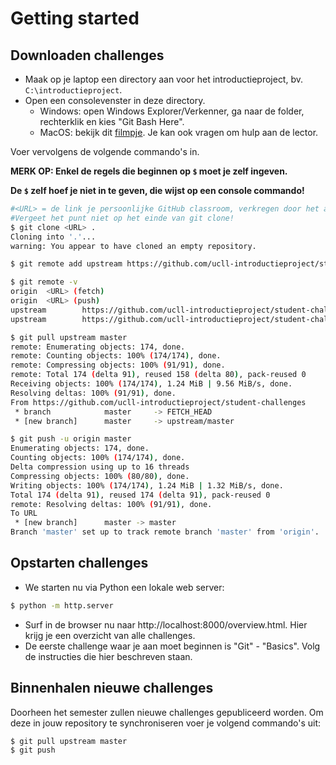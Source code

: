 # Getting started

## Downloaden challenges

- Maak op je laptop een directory aan voor het introductieproject, bv. `C:\introductieproject`.
- Open een consolevenster in deze directory.
  - Windows: open Windows Explorer/Verkenner, ga naar de folder, rechterklik en kies "Git Bash Here".
  - MacOS: bekijk dit [filmpje](https://www.youtube.com/watch?v=xsCCgITrrWI). Je kan ook vragen om hulp aan de lector.

Voer vervolgens de volgende commando's in.

**MERK OP: Enkel de regels die beginnen op `$` moet je zelf ingeven.**

**De `$` zelf hoef je niet in te geven, die wijst op een console commando!**

```bash
#<URL> = de link je persoonlijke GitHub classroom, verkregen door het accepteren van de Classroom Assignment
#Vergeet het punt niet op het einde van git clone!
$ git clone <URL> .
Cloning into '.'...
warning: You appear to have cloned an empty repository.

$ git remote add upstream https://github.com/ucll-introductieproject/student-challenges

$ git remote -v
origin  <URL> (fetch)
origin  <URL> (push)
upstream        https://github.com/ucll-introductieproject/student-challenges (fetch)
upstream        https://github.com/ucll-introductieproject/student-challenges (push)

$ git pull upstream master
remote: Enumerating objects: 174, done.
remote: Counting objects: 100% (174/174), done.
remote: Compressing objects: 100% (91/91), done.
remote: Total 174 (delta 91), reused 158 (delta 80), pack-reused 0
Receiving objects: 100% (174/174), 1.24 MiB | 9.56 MiB/s, done.
Resolving deltas: 100% (91/91), done.
From https://github.com/ucll-introductieproject/student-challenges
 * branch            master     -> FETCH_HEAD
 * [new branch]      master     -> upstream/master

$ git push -u origin master
Enumerating objects: 174, done.
Counting objects: 100% (174/174), done.
Delta compression using up to 16 threads
Compressing objects: 100% (80/80), done.
Writing objects: 100% (174/174), 1.24 MiB | 1.32 MiB/s, done.
Total 174 (delta 91), reused 174 (delta 91), pack-reused 0
remote: Resolving deltas: 100% (91/91), done.
To URL
 * [new branch]      master -> master
Branch 'master' set up to track remote branch 'master' from 'origin'.
```

## Opstarten challenges

- We starten nu via Python een lokale web server:

```bash
$ python -m http.server
```

- Surf in de browser nu naar http://localhost:8000/overview.html. Hier krijg je een overzicht van alle challenges.
- De eerste challenge waar je aan moet beginnen is "Git" - "Basics". Volg de instructies die hier beschreven staan.

## Binnenhalen nieuwe challenges

Doorheen het semester zullen nieuwe challenges gepubliceerd worden. Om deze in jouw repository te synchroniseren voer je volgend commando's uit:

```bash
$ git pull upstream master
$ git push
```
